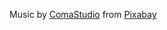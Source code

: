 Music by <a href="https://pixabay.com/de/users/comastudio-26079283/?utm_source=link-attribution&amp;utm_medium=referral&amp;utm_campaign=music&amp;utm_content=102685">ComaStudio</a> from <a href="https://pixabay.com/music//?utm_source=link-attribution&amp;utm_medium=referral&amp;utm_campaign=music&amp;utm_content=102685">Pixabay</a>